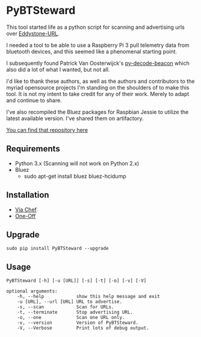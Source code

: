 # PyBTSteward
This tool started life as a python script for scanning and advertising
urls over [Eddystone-URL](https://github.com/nirmankarta/PyBeacon).

I needed a tool to be able to use a Raspberry Pi 3 pull telemetry data from bluetooth devices, and this
seemed like a phenomenal starting point.

I subsequently found Patrick Van Oosterwijck's [py-decode-beacon](https://github.com/xorbit/py-decode-beacon)
which also did a lot of what I wanted, but not all.

I'd like to thank these authors, as well as the authors and contributors to the
myriad opensource projects I'm standing on the shoulders of to make this tool.
It is not my intent to take credit for any of their work. Merely to adapt and
continue to share.

I've also recompiled the Bluez packages for Raspbian Jessie to utilize the
latest available version. I've shared them on artifactory.

[You can find that repository here](https://bintray.com/wolfspyre/rpi-bluez/bluetooth)

## Requirements

* Python 3.x (Scanning will not work on Python 2.x)
* Bluez
    * sudo apt-get install bluez bluez-hcidump

## Installation

  - [Via Chef](chef/pybtsteward/README.md)
  - [One-Off](INSTALL.md)

## Upgrade

    sudo pip install PyBTSteward --upgrade

## Usage
	PyBTSteward [-h] [-u [URL]] [-s] [-t] [-o] [-v] [-V]

	optional arguments:
		-h, --help            show this help message and exit
		-u [URL], --url [URL] URL to advertise.
		-s, --scan            Scan for URLs.
		-t, --terminate       Stop advertising URL.
		-o, --one             Scan one URL only.
		-v, --version         Version of PyBTSteward.
		-V, --Verbose         Print lots of debug output.
